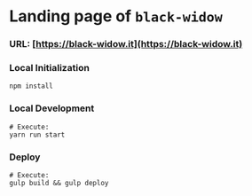 # Landing page of `black-widow`

### URL: [https://black-widow.it](https://black-widow.it)

### Local Initialization

```shell
npm install
```

### Local Development

```shell
# Execute:
yarn run start
```


### Deploy

```shell
# Execute:
gulp build && gulp deploy
```
